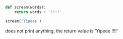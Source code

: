 ```python
def scream(words):
    return words + '!!!!'

scream('Yipeee')
```

does not print anything, the return value is 'Yipeee !!!!'